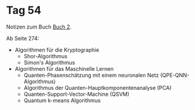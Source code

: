 # Tag 54

Notizen zum Buch [Buch 2](../Buch2.md).

Ab Seite 274:
* Algorithmen für die Kryptographie
  - Shor-Algorithmus
  - Simon's Algorithmus
* Algorithmen für das Maschinelle Lernen
  - Quanten-Phasenschätzung mit einem neuronalen Netz (QPE-QNN-Algorithmus)
  - Algorithmus der Quanten-Hauptkomponentenanalyse (PCA)
  - Quanten-Support-Vector-Machine (QSVM)
  - Quantum k-means Algorithmus
